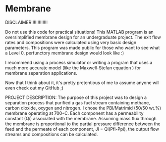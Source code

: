 # Membrane

DISCLAIMER!!!!!!!!!!!!!

Do not use this code for practical situations! This MATLAB program is an oversimplified membrane design for an undergraduate project. The exit flow rates and compositions were calculated using very basic design parameters. This program was made public for those who want to see what a Level 0, perfunctory membrane design would look like :)


I recommend using a process simulator or writing a program that uses a much more accurate model (like the Maxwell-Stefan equation ) for membrane separation applications.

Now that I think about it, it's pretty pretentious of me to assume anyone will even check out my GitHub ;)

PROJECT DESCRIPTION:
The purpose of this project was to design a separation process that purified a gas fuel stream containing methane, carbon dioxide,
oxygen and nitrogen. I chose the PBI/Matrimid (50/50 wt.%) membrane operating at 700◦C. Each component has a permeability constant (Qi) associated with the membrane. Assuming mass flux through the membrane is proportional to the partial pressure difference between the feed and the permeate of each component, Ji = Qi(Pfi-Ppi), the output flow streams and compositions can be calculated.







